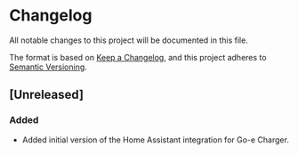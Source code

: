 # Changelog

All notable changes to this project will be documented in this file.

The format is based on [Keep a Changelog](https://keepachangelog.com/en/1.0.0/),
and this project adheres to [Semantic Versioning](https://semver.org/spec/v2.0.0.html).

## [Unreleased]

### Added

- Added initial version of the Home Assistant integration for Go-e Charger.

<!-- Blocks below work as a reference, don't remove them! -->

<!-- ### Added -->

<!-- ### Changed -->

<!-- ### Removed -->

<!-- ### Fixed -->
